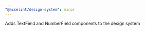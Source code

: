 ```yaml
---
"@accelint/design-system": minor
---
```


Adds TextField and NumberField components to the design system
